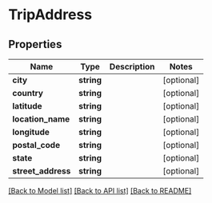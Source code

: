 # TripAddress

## Properties
Name | Type | Description | Notes
------------ | ------------- | ------------- | -------------
**city** | **string** |  | [optional] 
**country** | **string** |  | [optional] 
**latitude** | **string** |  | [optional] 
**location_name** | **string** |  | [optional] 
**longitude** | **string** |  | [optional] 
**postal_code** | **string** |  | [optional] 
**state** | **string** |  | [optional] 
**street_address** | **string** |  | [optional] 

[[Back to Model list]](../README.md#documentation-for-models) [[Back to API list]](../README.md#documentation-for-api-endpoints) [[Back to README]](../README.md)


